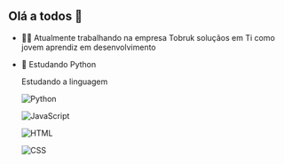 ## Olá a todos 👋

- 👨‍💼 Atualmente trabalhando na empresa Tobruk soluçãos em Ti como jovem aprendiz em desenvolvimento
- 📖 Estudando Python

  Estudando a linguagem
  
  ![Python](https://img.shields.io/badge/Python-3776AB?style=for-the-badge&logo=python&logoColor=white)
   
  ![JavaScript](https://img.shields.io/badge/JavaScript-F7DF1E?style=for-the-badge&logo=javascript&logoColor=black)
  
  ![HTML](https://img.shields.io/badge/HTML5-E34F26?style=for-the-badge&logo=html5&logoColor=white)
  
  ![CSS](https://img.shields.io/badge/CSS3-1572B6?style=for-the-badge&logo=css3&logoColor=white)
